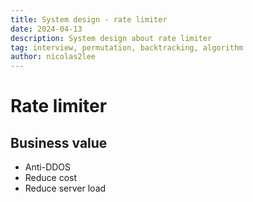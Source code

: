 ```yaml
---
title: System design - rate limiter
date: 2024-04-13
description: System design about rate limiter
tag: interview, permutation, backtracking, algorithm
author: nicolas2lee
---
```


# Rate limiter
## Business value
* Anti-DDOS
* Reduce cost
* Reduce server load